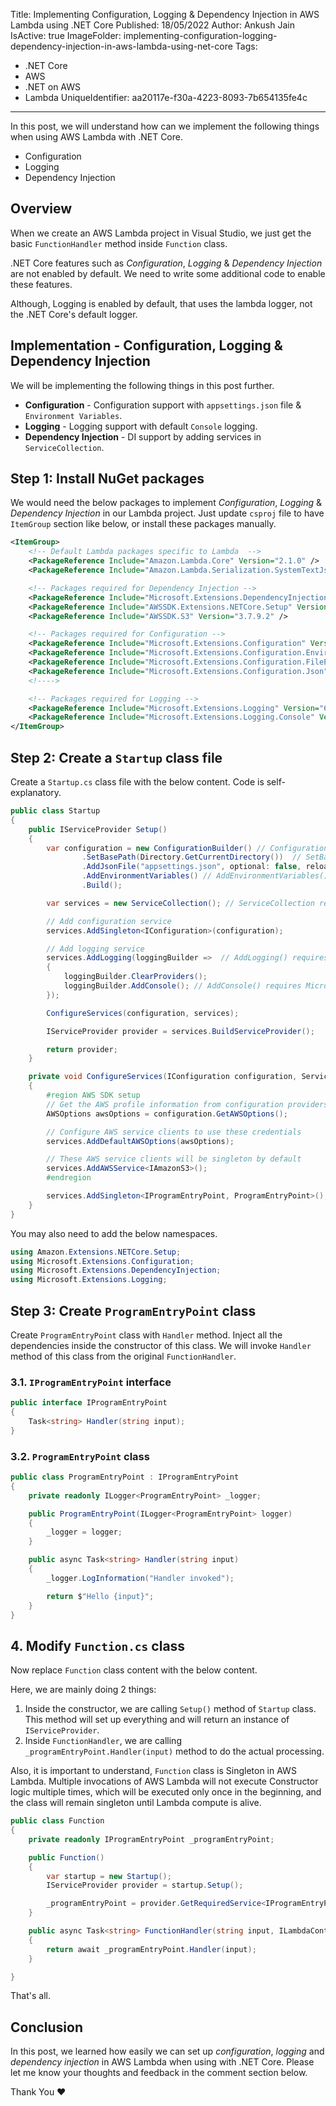 Title: Implementing Configuration, Logging & Dependency Injection in AWS Lambda using .NET Core
Published: 18/05/2022
Author: Ankush Jain
IsActive: true
ImageFolder: implementing-configuration-logging-dependency-injection-in-aws-lambda-using-net-core
Tags:
  - .NET Core
  - AWS
  - .NET on AWS
  - Lambda
UniqueIdentifier: aa20117e-f30a-4223-8093-7b654135fe4c
---
In this post, we will understand how can we implement the following things when using AWS Lambda with .NET Core.
*   Configuration
*   Logging
*   Dependency Injection

## Overview
When we create an AWS Lambda project in Visual Studio, we just get the basic `FunctionHandler` method inside `Function` class. 

.NET Core features such as *Configuration*, *Logging* & *Dependency Injection* are not enabled by default. We need to write some additional code to enable these features. 

Although, Logging is enabled by default, that uses the lambda logger, not the .NET Core's default logger.

## Implementation - Configuration, Logging & Dependency Injection
We will be implementing the following things in this post further.
*   **Configuration** - Configuration support with `appsettings.json` file & `Environment Variables`.
*   **Logging** - Logging support with default `Console` logging.
*   **Dependency Injection** - DI support by adding services in `ServiceCollection`.

## Step 1: Install NuGet packages
We would need the below packages to implement *Configuration*, *Logging* & *Dependency Injection* in our Lambda project. Just update `csproj` file to have `ItemGroup` section like below, or install these packages manually. 

```xml
<ItemGroup>
    <!-- Default Lambda packages specific to Lambda  -->
    <PackageReference Include="Amazon.Lambda.Core" Version="2.1.0" />
    <PackageReference Include="Amazon.Lambda.Serialization.SystemTextJson" Version="2.3.0" />

    <!-- Packages required for Dependency Injection -->
    <PackageReference Include="Microsoft.Extensions.DependencyInjection" Version="6.0.0" />
    <PackageReference Include="AWSSDK.Extensions.NETCore.Setup" Version="3.7.2" />
    <PackageReference Include="AWSSDK.S3" Version="3.7.9.2" />

    <!-- Packages required for Configuration -->
    <PackageReference Include="Microsoft.Extensions.Configuration" Version="6.0.1" />
    <PackageReference Include="Microsoft.Extensions.Configuration.EnvironmentVariables" Version="6.0.1" />
    <PackageReference Include="Microsoft.Extensions.Configuration.FileExtensions" Version="6.0.0" />
    <PackageReference Include="Microsoft.Extensions.Configuration.Json" Version="6.0.0" />
    <!---->

    <!-- Packages required for Logging -->
    <PackageReference Include="Microsoft.Extensions.Logging" Version="6.0.0" />
    <PackageReference Include="Microsoft.Extensions.Logging.Console" Version="6.0.0" />
</ItemGroup>
```

## Step 2: Create a `Startup` class file
Create a `Startup.cs` class file with the below content. Code is self-explanatory.

```cs
public class Startup
{
    public IServiceProvider Setup()
    {
        var configuration = new ConfigurationBuilder() // ConfigurationBuilder() method requires Microsoft.Extensions.Configuration NuGet package
                .SetBasePath(Directory.GetCurrentDirectory())  // SetBasePath() method requires Microsoft.Extensions.Configuration.FileExtensions NuGet package
                .AddJsonFile("appsettings.json", optional: false, reloadOnChange: true) // AddJsonFile() method requires Microsoft.Extensions.Configuration.Json NuGet package
                .AddEnvironmentVariables() // AddEnvironmentVariables() method requires Microsoft.Extensions.Configuration.EnvironmentVariables NuGet package
                .Build();

        var services = new ServiceCollection(); // ServiceCollection require Microsoft.Extensions.DependencyInjection NuGet package

        // Add configuration service
        services.AddSingleton<IConfiguration>(configuration);

        // Add logging service
        services.AddLogging(loggingBuilder =>  // AddLogging() requires Microsoft.Extensions.Logging NuGet package
        {
            loggingBuilder.ClearProviders();
            loggingBuilder.AddConsole(); // AddConsole() requires Microsoft.Extensions.Logging.Console NuGet package
        });

        ConfigureServices(configuration, services);

        IServiceProvider provider = services.BuildServiceProvider();

        return provider;
    }

    private void ConfigureServices(IConfiguration configuration, ServiceCollection services)
    {
        #region AWS SDK setup
        // Get the AWS profile information from configuration providers
        AWSOptions awsOptions = configuration.GetAWSOptions();

        // Configure AWS service clients to use these credentials
        services.AddDefaultAWSOptions(awsOptions);

        // These AWS service clients will be singleton by default
        services.AddAWSService<IAmazonS3>();
        #endregion

        services.AddSingleton<IProgramEntryPoint, ProgramEntryPoint>();
    }
}
```

You may also need to add the below namespaces.
```cs
using Amazon.Extensions.NETCore.Setup;
using Microsoft.Extensions.Configuration;
using Microsoft.Extensions.DependencyInjection;
using Microsoft.Extensions.Logging;
```

## Step 3: Create `ProgramEntryPoint` class
Create `ProgramEntryPoint` class with `Handler` method. Inject all the dependencies inside the constructor of this class. We will invoke `Handler` method of this class from the original `FunctionHandler`.

### 3.1. `IProgramEntryPoint` interface
```cs
public interface IProgramEntryPoint
{
    Task<string> Handler(string input);
}
```

### 3.2. `ProgramEntryPoint` class
```cs
public class ProgramEntryPoint : IProgramEntryPoint
{
    private readonly ILogger<ProgramEntryPoint> _logger;

    public ProgramEntryPoint(ILogger<ProgramEntryPoint> logger)
    {
        _logger = logger;
    }

    public async Task<string> Handler(string input)
    {
        _logger.LogInformation("Handler invoked");

        return $"Hello {input}";
    }
}
```

## 4. Modify `Function.cs` class
Now replace `Function` class content with the below content. 

Here, we are mainly doing 2 things:

1.  Inside the constructor, we are calling `Setup()` method of `Startup` class. This method will set up everything and will return an instance of `IServiceProvider`. 
2.  Inside `FunctionHandler`, we are calling `_programEntryPoint.Handler(input)` method to do the actual processing.

Also, it is important to understand, `Function` class is Singleton in AWS Lambda. Multiple invocations of AWS Lambda will not execute Constructor logic multiple times, which will be executed only once in the beginning, and the class will remain singleton until Lambda compute is alive.

```cs
public class Function
{
    private readonly IProgramEntryPoint _programEntryPoint;

    public Function()
    {
        var startup = new Startup();
        IServiceProvider provider = startup.Setup();

        _programEntryPoint = provider.GetRequiredService<IProgramEntryPoint>();
    }

    public async Task<string> FunctionHandler(string input, ILambdaContext context)
    {
        return await _programEntryPoint.Handler(input);
    }

}
```

That's all.

## Conclusion

In this post, we learned how easily we can set up _configuration_, *logging* and *dependency injection* in AWS Lambda when using with .NET Core. Please let me know your thoughts and feedback in the comment section below.

Thank You ❤️

                
